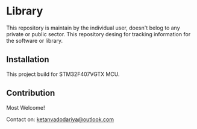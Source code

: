 # Library
This repository is maintain by the individual user, doesn't belog to any private or public sector. This repository desing for tracking information for the software or library.

## Installation
This project build for STM32F407VGTX MCU.

## Contribution
Most Welcome!

Contact on: ketanvadodariya@outlook.com


